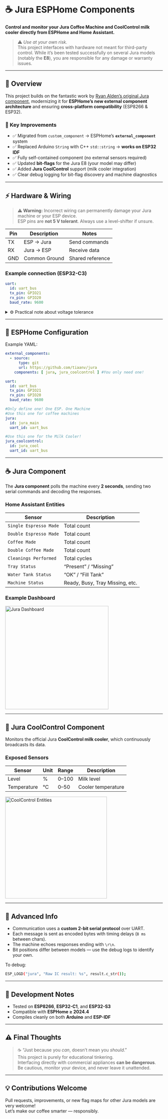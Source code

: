 # ☕ Jura ESPHome Components

**Control and monitor your Jura Coffee Machine and CoolControl milk cooler directly from ESPHome and Home Assistant.**

> ⚠️ *Use at your own risk.*  
> This project interfaces with hardware not meant for third-party control. While it’s been tested successfully on several Jura models (notably the **E8**), you are responsible for any damage or warranty issues.

---

## 🌟 Overview

This project builds on the fantastic work by [Ryan Alden’s original Jura component](https://github.com/ryanalden/esphome-jura-component), modernizing it for **ESPHome’s new external component architecture** and ensuring **cross-platform compatibility** (ESP8266 & ESP32).

### 🧰 Key Improvements

- ✅ Migrated from `custom_component` → ESPHome’s **`external_component`** system  
- ✅ Replaced Arduino `String` with C++ `std::string` → **works on ESP32 IDF**  
- ✅ Fully self-contained component (no external sensors required)  
- ✅ Updated **bit-flags** for the Jura E8 (your model may differ)  
- ✅ Added **Jura CoolControl** support (milk cooler integration)  
- ✅ Clear debug logging for bit-flag discovery and machine diagnostics  

---

## ⚡ Hardware & Wiring

> **⚠️ Warning:** Incorrect wiring can permanently damage your Jura machine or your ESP device.  
> ESP pins are **not 5 V tolerant**. Always use a level-shifter if unsure.

| Pin | Description | Notes |
|-----|--------------|-------|
| TX  | ESP → Jura   | Send commands |
| RX  | Jura → ESP   | Receive data |
| GND | Common Ground | Shared reference |

### Example connection (ESP32-C3)

```yaml
uart:
  id: uart_bus
  tx_pin: GPIO21
  rx_pin: GPIO20
  baud_rate: 9600
```

<details>
<summary>⚙️ Practical note about voltage tolerance</summary>

Officially, ESP devices are **not 5 V tolerant**.  
Unofficially—many of us have connected 5 V UARTs to ESP boards without immediate issues.  
Proceed at your own risk: your luck, your device, your coffee. ☕😅  
</details>

---

## 🧩 ESPHome Configuration

Example YAML:

```yaml
external_components:
  - source:
      type: git
      url: https://github.com/tiaanv/jura
    components: [ jura, jura_coolcontrol ] #You only need one!

uart:
  id: uart_bus
  tx_pin: GPIO21
  rx_pin: GPIO20
  baud_rate: 9600

#Only define one! One ESP. One Machine
#Use this one for coffee machines
jura:
  id: jura_main
  uart_id: uart_bus

#Use this one for the Milk Cooler!
jura_coolcontrol:
  id: jura_cool
  uart_id: uart_bus
```

---

## ☕ Jura Component

The **Jura component** polls the machine every **2 seconds**, sending two serial commands and decoding the responses.

### Home Assistant Entities

| Sensor | Description |
|---------|--------------|
| `Single Espresso Made` | Total count |
| `Double Espresso Made` | Total count |
| `Coffee Made` | Total count |
| `Double Coffee Made` | Total count |
| `Cleanings Performed` | Total cycles |
| `Tray Status` | “Present” / “Missing” |
| `Water Tank Status` | “OK” / “Fill Tank” |
| `Machine Status` | Ready, Busy, Tray Missing, etc. |

### Example Dashboard

<img width="330" alt="Jura Dashboard" src="https://github.com/user-attachments/assets/8fde2d3c-cc85-4a5d-ab0a-e84f5641cd6e" />

---

## 🥶 Jura CoolControl Component

Monitors the official Jura **CoolControl milk cooler**, which continuously broadcasts its data.

### Exposed Sensors

| Sensor | Unit | Range | Description |
|--------|-------|--------|-------------|
| Level | % | 0–100 | Milk level |
| Temperature | °C | 0–50 | Cooler temperature |

<img width="325" alt="CoolControl Entities" src="https://github.com/user-attachments/assets/f9654b9d-b26e-46c5-b7aa-83a001afc28c" />

---

## 🧠 Advanced Info

- Communication uses a **custom 2-bit serial protocol** over UART.  
- Each message is sent as encoded bytes with timing delays (`8 ms` between chars).  
- The machine echoes responses ending with `\r\n`.  
- Bit positions differ between models — use the debug logs to identify your own.

To debug:
```bash
ESP_LOGD("jura", "Raw IC result: %s", result.c_str());
```

---

## 🔧 Development Notes

- Tested on **ESP8266**, **ESP32-C1**, and **ESP32-S3**
- Compatible with **ESPHome ≥ 2024.4**
- Compiles cleanly on both **Arduino** and **ESP-IDF**

---

## ⚠️ Final Thoughts

> ☕ “Just because you *can*, doesn’t mean you *should*.”  
> This project is purely for educational tinkering.  
> Interfacing directly with commercial appliances **can be dangerous**.  
> Be cautious, monitor your device, and never leave it unattended.

---

## 💡 Contributions Welcome

Pull requests, improvements, or new flag maps for other Jura models are very welcome!  
Let’s make our coffee smarter — responsibly.
